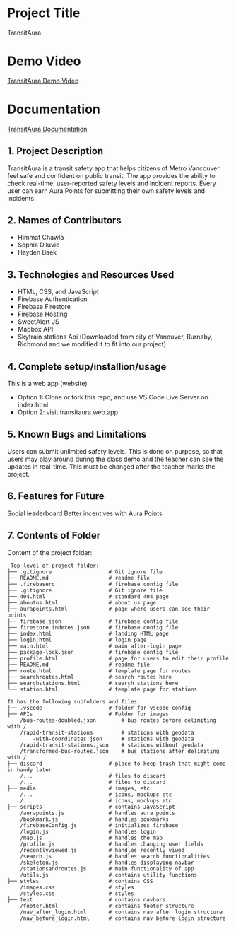 # Project Title
TransitAura

# Demo Video
[TransitAura Demo Video](https://www.youtube.com/watch?v=X8kUT-Y-a_0)

# Documentation
[TransitAura Documentation](https://docs.google.com/document/d/1mG4sfPl3H-4ThuyIjgPwz161AwWd6HBIFDg_cFKzbqE/edit?usp=sharing)


## 1. Project Description
TransitAura is a transit safety app that helps citizens of Metro Vancouver feel safe and confident on public transit. The app provides the ability to check real-time, user-reported safety levels and incident reports. Every user can earn Aura Points for submitting their own safety levels and incidents.

## 2. Names of Contributors
* Himmat Chawla
* Sophia Diluvio
* Hayden Baek
	
## 3. Technologies and Resources Used
* HTML, CSS, and JavaScript
* Firebase Authentication
* Firebase Firestore
* Firebase Hosting
* SweetAlert JS
* Mapbox API
* Skytrain stations Api (Downloaded from city of Vanouver, Burnaby, Richmond and we modified it to fit into our project)

## 4. Complete setup/installion/usage
This is a web app (website)
* Option 1: Clone or fork this repo, and use VS Code Live Server on index.html
* Option 2: visit transitaura.web.app

## 5. Known Bugs and Limitations
Users can submit unlimited safety levels. This is done on purpose, so that users may play around during the class demo and the teacher can see the updates in real-time. This must be changed after the teacher marks the project.

## 6. Features for Future
Social leaderboard
Better incentives with Aura Points
	
## 7. Contents of Folder
Content of the project folder:

```
 Top level of project folder: 
├── .gitignore                  # Git ignore file
├── README.md                   # readme file
├── .firebaserc                 # firebase config file
├── .gitignore                  # Git ignore file
├── 404.html                    # standard 404 page
├── aboutus.html                # about us page
├── aurapoints.html             # page where users can see their points
├── firebase.json               # firebase config file
├── firestore.indexes.json      # firebase config file
├── index.html                  # landing HTML page
├── login.html                  # login page
├── main.html                   # main after-login page
├── package-lock.json           # firebase config file
├── profile.html                # page for users to edit their profile
├── README.md                   # readme file
├── route.html                  # template page for routes
├── searchroutes.html           # search routes here
├── searchstations.html         # search stations here
└── station.html                # template page for stations

It has the following subfolders and files:
├── .vscode                     # folder for vscode config
├── APIs                        # Folder for images
    /bus-routes-doubled.json        # bus routes before delimiting with /
    /rapid-transit-stations         # stations with geodata
        -with-coordinates.json      # stations with geodata
    /rapid-transit-stations.json    # stations without geodata
    /transformed-bus-routes.json    # bus stations after delimiting with /
├── discard                     # place to keep trash that might come in handy later
    /...                        # files to discard
    /...                        # files to discard
├── media                       # images, etc
    /...                        # icons, mockups etc
    /...                        # icons, mockups etc
├── scripts                     # contains JavaScript
    /aurapoints.js              # handles aura points
    /bookmark.js                # handles bookmarks
    /firebaseConfig.js          # initializes firebase
    /login.js                   # handles login
    /map.js                     # handles the map
    /profile.js                 # handles changing user fields
    /recentlyviewed.js          # handles recently viwed
    /search.js                  # handles search functionalities
    /skeleton.js                # handles displaying navbar
    /stationsandroutes.js       # main functionality of app
    /utils.js                   # contains utility functions
├── styles                      # contains CSS
    /images.css                 # styles
    /styles.css                 # styles
├── text                        # contains navbars
    /footer.html                # contains footer structure
    /nav_after_login.html       # contains nav after login structure
    /nav_before_login.html      # contains nav before login structure
```


